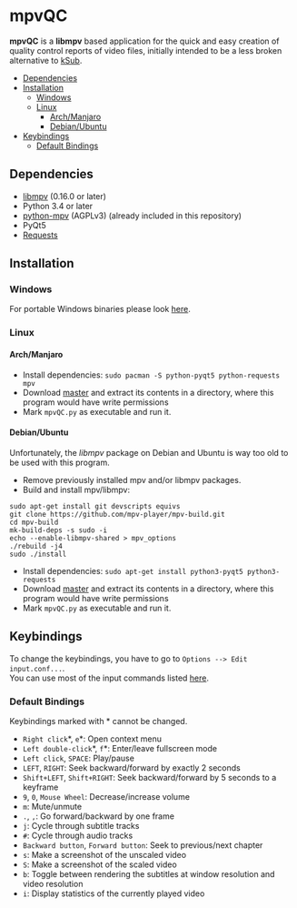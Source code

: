 # mpvQC

**mpvQC** is a **libmpv** based application for the quick and easy creation of quality control reports of video files, initially intended to be a less broken alternative to [kSub](http://dakoworks.ath.cx/projects/ksub).

- [Dependencies](#dependencies)
- [Installation](#installation)
  - [Windows](#windows)
  - [Linux](#linux)
     - [Arch/Manjaro](#archmanjaro)
     - [Debian/Ubuntu](#debianubuntu)
- [Keybindings](#keybindings)
  - [Default Bindings](#default-bindings)

## Dependencies

- [libmpv](https://github.com/mpv-player/mpv) (0.16.0 or later)
- Python 3.4 or later
- [python-mpv](https://github.com/jaseg/python-mpv) (AGPLv3) (already included in this repository)
- PyQt5
- [Requests](https://github.com/kennethreitz/requests)

## Installation

### Windows

For portable Windows binaries please look [here](https://mpvqc.rekt.cc/download/).

### Linux

#### Arch/Manjaro

- Install dependencies: ```sudo pacman -S python-pyqt5 python-requests mpv```
- Download [master](https://github.com/Frechdachs/mpvQC/archive/master.zip) and extract its contents in a directory, where this program would have write permissions
- Mark `mpvQC.py` as executable and run it.

#### Debian/Ubuntu

Unfortunately, the _libmpv_ package on Debian and Ubuntu is way too old to be used with this program.

- Remove previously installed mpv and/or libmpv packages.
- Build and install mpv/libmpv:
```
sudo apt-get install git devscripts equivs
git clone https://github.com/mpv-player/mpv-build.git
cd mpv-build
mk-build-deps -s sudo -i
echo --enable-libmpv-shared > mpv_options
./rebuild -j4
sudo ./install
```
- Install dependencies: ```sudo apt-get install python3-pyqt5 python3-requests```
- Download [master](https://github.com/Frechdachs/mpvQC/archive/master.zip) and extract its contents in a directory, where this program would have write permissions
- Mark `mpvQC.py` as executable and run it.

## Keybindings

To change the keybindings, you have to go to `Options --> Edit input.conf...`.<br>
You can use most of the input commands listed [here](https://mpv.io/manual/master/#list-of-input-commands).

### Default Bindings

Keybindings marked with \* cannot be changed.

- `Right click`\*, `e`\*: Open context menu
- `Left double-click`\*, `f`\*: Enter/leave fullscreen mode
- `Left click`, `SPACE`: Play/pause
- `LEFT`, `RIGHT`: Seek backward/forward by exactly 2 seconds
- `Shift+LEFT`, `Shift+RIGHT`: Seek backward/forward by 5 seconds to a keyframe
- `9`, `0`, `Mouse Wheel`: Decrease/increase volume
- `m`: Mute/unmute
- `.`, `,`: Go forward/backward by one frame
- `j`: Cycle through subtitle tracks
- `#`: Cycle through audio tracks
- `Backward button`, `Forward button`: Seek to previous/next chapter
- `s`: Make a screenshot of the unscaled video
- `S`: Make a screenshot of the scaled video
- `b`: Toggle between rendering the subtitles at window resolution and video resolution
- `i`: Display statistics of the currently played video
